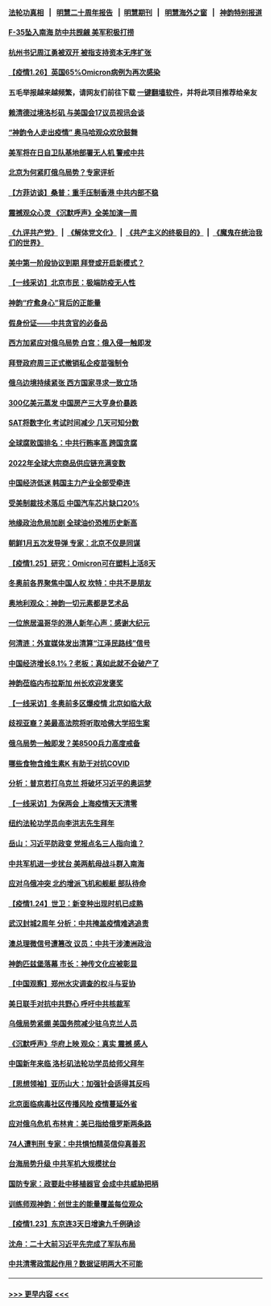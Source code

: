 #### [法轮功真相](https://github.com/gfw-breaker/truth/blob/master/README.md?t=0) &nbsp;&nbsp;|&nbsp;&nbsp; [明慧二十周年报告](https://github.com/gfw-breaker/mh-reports/blob/master/README.md?t=0) &nbsp;&nbsp;|&nbsp;&nbsp;[明慧期刊](https://github.com/gfw-breaker/mh-qikan) &nbsp;&nbsp;|&nbsp;&nbsp; [明慧海外之窗](https://github.com/gfw-breaker/mh-news/blob/master/README.md?t=0) &nbsp;&nbsp;|&nbsp;&nbsp; [神韵特别报道](https://github.com/gfw-breaker/mh-news/blob/master/shenyun.md?t=0)
#### [F-35坠入南海 防中共觊觎 美军积极打捞](../pages/nf4514/n13530735.md?t=01270001) 
#### [杭州书记周江勇被双开 被指支持资本无序扩张](../pages/nf4514/n13529881.md?t=01270001) 
#### [【疫情1.26】英国65%Omicron病例为再次感染](../pages/nf4514/n13530529.md?t=01270001) 
#### 五毛举报越来越频繁，请网友们前往下载 [一键翻墙软件](https://github.com/gfw-breaker/ssr-accounts)，并将此项目推荐给亲友
#### [赖清德过境洛杉矶 与美国会17议员视讯会谈](../pages/nf4514/n13530034.md?t=01270001) 
#### [“神韵令人走出疫情” 奥马哈观众欢欣鼓舞](../pages/nf4514/n13530520.md?t=01270001) 
#### [美军将在日自卫队基地部署无人机 警戒中共](../pages/nf4514/n13529973.md?t=01270001) 
#### [北京为何紧盯俄乌局势？专家评析](../pages/nf4514/n13529944.md?t=01270001) 
#### [【方菲访谈】桑普：重手压制香港 中共内部不稳](../pages/nf4514/n13529079.md?t=01270001) 
#### [震撼观众心灵 《沉默呼声》全美加演一周](../pages/nf4514/n13529496.md?t=01270001) 
#### [《九评共产党》](https://github.com/begood0513/9ping.md/blob/master/README.md) &nbsp;|&nbsp; [《解体党文化》](../../../../jtdwh.md/blob/master/README.md)  &nbsp;|&nbsp; [《共产主义的终极目的》](../../../../gczydzjmd.md/blob/master/README.md) &nbsp;|&nbsp; [《魔鬼在统治我们的世界》](../../../../mgztzwmdsj.md/blob/master/README.md) 
#### [美中第一阶段协议到期 拜登或开启新模式？](../pages/nf4514/n13529317.md?t=01270001) 
#### [【一线采访】北京市民：极端防疫无人性](../pages/nf4514/n13528034.md?t=01270001) 
#### [神韵“疗愈身心”背后的正能量](../pages/nf4514/n13527823.md?t=01270001) 
#### [假身份证——中共贪官的必备品](../pages/nf4514/n13529147.md?t=01270001) 
#### [西方加紧应对俄乌局势 白宫：俄入侵一触即发](../pages/nf4514/n13529106.md?t=01270001) 
#### [拜登政府周三正式撤销私企疫苗强制令](../pages/nf4514/n13529086.md?t=01270001) 
#### [俄乌边境持续紧张 西方国家寻求一致立场](../pages/nf4514/n13529062.md?t=01270001) 
#### [300亿美元蒸发 中国房产三大亨身价暴跌](../pages/nf4514/n13528911.md?t=01270001) 
#### [SAT将数字化 考试时间减少 几天可知分数](../pages/nf4514/n13529003.md?t=01270001) 
#### [全球腐败国排名：中共行贿率高 跨国贪腐](../pages/nf4514/n13528837.md?t=01270001) 
#### [2022年全球大宗商品供应链充满变数](../pages/nf4514/n13529010.md?t=01270001) 
#### [中国经济低迷 韩国主力产业全部受牵连](../pages/nf4514/n13528933.md?t=01270001) 
#### [受美制裁技术落后 中国汽车芯片缺口20%](../pages/nf4514/n13528885.md?t=01270001) 
#### [地缘政治危局加剧 全球油价恐推历史新高](../pages/nf4514/n13528819.md?t=01270001) 
#### [朝鲜1月五次发导弹 专家：北京不仅是同谋](../pages/nf4514/n13528735.md?t=01270001) 
#### [【疫情1.25】研究：Omicron可在塑料上活8天](../pages/nf4514/n13527953.md?t=01270001) 
#### [冬奥前各界聚焦中国人权 坎特：中共不是朋友](../pages/nf4514/n13528097.md?t=01270001) 
#### [奥地利观众：神韵一切元素都是艺术品](../pages/nf4514/n13527254.md?t=01270001) 
#### [一位旅居温哥华的港人新年心声：感谢大纪元](../pages/nf4514/n13527299.md?t=01270001) 
#### [何清涟：外宣媒体发出清算“江泽民路线”信号](../pages/nf4514/n13527023.md?t=01270001) 
#### [中国经济增长8.1%？老板：真如此就不会破产了](../pages/nf4514/n13525817.md?t=01270001) 
#### [神韵莅临内布拉斯加 州长欢迎发褒奖](../pages/nf4514/n13526979.md?t=01270001) 
#### [【一线采访】冬奥前多区爆疫情 北京如临大敌](../pages/nf4514/n13516072.md?t=01270001) 
#### [歧视亚裔？美最高法院将听取哈佛大学招生案](../pages/nf4514/n13526768.md?t=01270001) 
#### [俄乌局势一触即发？美8500兵力高度戒备](../pages/nf4514/n13526877.md?t=01270001) 
#### [哪些食物含维生素K 有助于对抗COVID](../pages/nf4514/n13526313.md?t=01270001) 
#### [分析：普京若打乌克兰 将破坏习近平的奥运梦](../pages/nf4514/n13526771.md?t=01270001) 
#### [【一线采访】为保两会 上海疫情天天清零](../pages/nf4514/n13526457.md?t=01270001) 
#### [纽约法轮功学员向李洪志先生拜年](../pages/nf4514/n13525463.md?t=01270001) 
#### [岳山：习近平防政变 党报点名三人指向谁？](../pages/nf4514/n13526464.md?t=01270001) 
#### [中共军机进一步扰台 美两航母战斗群入南海](../pages/nf4514/n13526461.md?t=01270001) 
#### [应对乌俄冲突 北约增派飞机和舰艇 部队待命](../pages/nf4514/n13526111.md?t=01270001) 
#### [【疫情1.24】世卫：新变种出现时机已成熟](../pages/nf4514/n13525643.md?t=01270001) 
#### [武汉封城2周年 分析：中共掩盖疫情难逃追责](../pages/nf4514/n13525747.md?t=01270001) 
#### [澳总理微信号遭篡改 议员：中共干涉澳洲政治](../pages/nf4514/n13524829.md?t=01270001) 
#### [神韵匹兹堡落幕 市长：神传文化应被彰显](../pages/nf4514/n13525427.md?t=01270001) 
#### [【中国观察】郑州水灾调查的权斗与妥协](../pages/nf4514/n13524869.md?t=01270001) 
#### [美日联手对抗中共野心 呼吁中共核裁军](../pages/nf4514/n13525322.md?t=01270001) 
#### [乌俄局势紧绷 美国务院减少驻乌克兰人员](../pages/nf4514/n13524927.md?t=01270001) 
#### [《沉默呼声》华府上映 观众：真实 震撼 感人](../pages/nf4514/n13524739.md?t=01270001) 
#### [中国新年来临 洛杉矶法轮功学员给师父拜年](../pages/nf4514/n13524957.md?t=01270001) 
#### [【思想领袖】亚历山大：加强针会适得其反吗](../pages/nf4514/n13497491.md?t=01270001) 
#### [北京面临病毒社区传播风险 疫情蔓延外省](../pages/nf4514/n13524733.md?t=01270001) 
#### [应对俄乌危机 布林肯：美已指给俄罗斯两条路](../pages/nf4514/n13524567.md?t=01270001) 
#### [74人遭判刑 专家：中共惧怕精英信仰真善忍](../pages/nf4514/n13520765.md?t=01270001) 
#### [台海局势升级 中共军机大规模扰台](../pages/nf4514/n13524526.md?t=01270001) 
#### [国防专家：政要赴中移植器官 会成中共威胁把柄](../pages/nf4514/n13524241.md?t=01270001) 
#### [训练师观神韵：创世主的能量覆盖每位观众](../pages/nf4514/n13523944.md?t=01270001) 
#### [【疫情1.23】东京连3天日增逾九千例确诊](../pages/nf4514/n13524006.md?t=01270001) 
#### [沈舟：二十大前习近平先完成了军队布局](../pages/nf4514/n13521282.md?t=01270001) 
#### [中共清零政策起作用？数据证明两大不可能](../pages/nf4514/n13521156.md?t=01270001) 

----
#### [ >>> 更早内容 <<< ](../indexes/nf4514-earlier.md)
